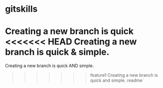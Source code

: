 # gitskills
Creating a new branch is quick
<<<<<<< HEAD
Creating a new branch is quick & simple.
=======
Creating a new branch is quick AND simple.
>>>>>>> feature1
Creating a new branch is quick and simple.
readme`
